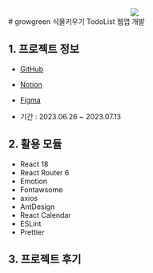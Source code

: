 <div align="center">
  <img src="https://capsule-render.vercel.app/api?type=waving&color=auto&height=200&section=header&text=First%Project&fontSize=90" />
</div>
# growgreen 식물키우기 TodoList 웹앱 개발

## 1. 프로젝트 정보

- [GitHub](https://github.com/devdong9897/growgreen)
- [Notion](https://www.notion.so/1-TodoList-Grow-Green-d560a969307441a3a59024c019aba580)
- [Figma](https://www.figma.com/file/pjOQRR8Mto6i1kXXhwkIwe/%5B%ED%98%91%EC%97%85-1%EC%B0%A8-%ED%94%84%EB%A1%9C%EC%A0%9D%ED%8A%B8%5D-%EC%8B%9D%EB%AC%BC-%EA%B4%80%EB%A6%AC-%ED%88%AC%EB%91%90%EB%A6%AC%EC%8A%A4%ED%8A%B8?type=design&node-id=224-594&mode=design&t=3Ux4aoUy3dymiMxQ-0)

- 기간 : 2023.06.26 ~ 2023.07.13

## 2. 활용 모듈

- React 18
- React Router 6
- Emotion
- Fontawsome
- axios
- AntDesign
- React Calendar
- ESLint
- Prettier

## 3. 프로젝트 후기
<div align="center">
  <img src="https://capsule-render.vercel.app/api?type=waving&color=auto&height=200&section=footer />
</div>

